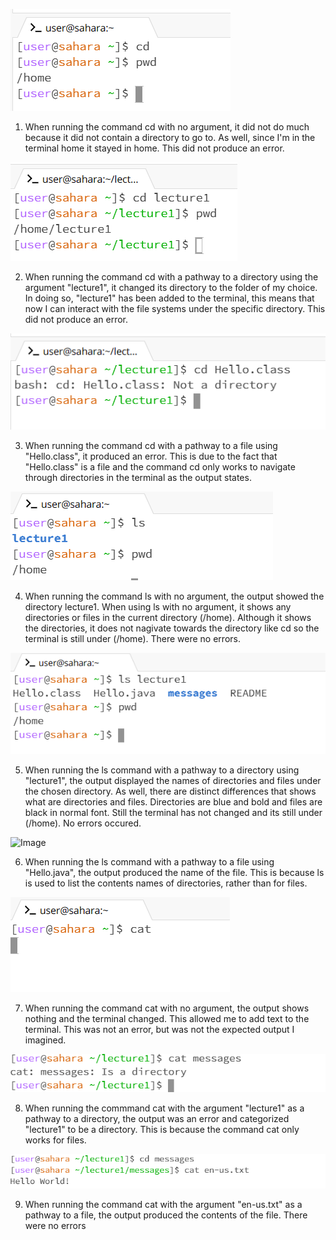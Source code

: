![Image](cd_no_argument.png)
1. When running the command cd with no argument, it did not do much because it did not contain a directory to go to. As well, since I'm in the terminal home it stayed in home. This did not produce an error.

![Image](cd_with_directory.png)

2. When running the command cd with a pathway to a directory using the argument "lecture1", it changed its directory to the folder of my choice. In doing so, "lecture1" has been added to the terminal, this means that now I can interact with the file systems under the specific directory. This did not produce an error.

![Image](cd_going_to_file.png)

3. When running the command cd with a pathway to a file using "Hello.class", it produced an error. This is due to the fact that "Hello.class" is a file and the command cd only works to navigate through directories in the terminal as the output states. 

![Image](ls_no_arg.png) 

4. When running the command ls with no argument, the output showed the directory lecture1. When using ls with no argument, it shows any directories or files in the current directory (/home). Although it shows the directories, it does not nagivate towards the directory like cd so the terminal is still under (/home). There were no errors.

![Image](ls_with_directory.png)
 
5. When running the ls command with a pathway to a directory using "lecture1", the output displayed the names of directories and files under the chosen directory. As well, there are distinct differences that shows what are directories and files. Directories are blue and bold and files are black in normal font. Still the terminal has not changed and its still under (/home). No errors occured.

![Image](ls_with_file_pathway.png)

6. When running the ls command with a pathway to a file using "Hello.java", the output produced the name of the file. This is because ls is used to list the contents names of directories, rather than for files.

![Image](cat_no_arg.png) 

7. When running the command cat with no argument, the output shows nothing and the terminal changed. This allowed me to add text to the terminal. This was not an error, but was not the expected output I imagined.

![Image](cat_with_directory.png) 

8. When running the commmand cat with the argument "lecture1" as a pathway to a directory, the output was an error and categorized "lecture1" to be a directory. This is because the command cat only works for files.

![Image](cat_with_file.png)

9. When running the command cat with the argument "en-us.txt" as a pathway to a file, the output produced the contents of the file. There were no errors
